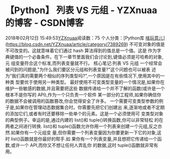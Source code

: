 # 【Python】 列表 VS 元组 - YZXnuaa的博客 - CSDN博客
2018年02月12日 15:49:53[YZXnuaa](https://me.csdn.net/YZXnuaa)阅读数：75
个人分类：[Python库																[啥玩意儿](https://blog.csdn.net/YZXnuaa/article/category/7327692)](https://blog.csdn.net/YZXnuaa/article/category/7389269)
                不可变对象的值是不可改变的。这就意味着它们通过 hash 算法得到的值总是一个值。这是
作为字典键值的一个必备条件。在下一章节里面我们会讨论到,键值必须是可哈希的对象,元
组变量符合这个标准,而列表变量就不行。
核心笔记:列表 VS 元组
一个经常会被问到的问题是,"为什么我们要区分元组和列表变量?"这个问题也可以被表
述为“我们真的需要两个相似的序列类型吗?”,一个原因是在有些情况下,使用其中的一种类
型要优于使用另一种类型。
最好使用不可变类型变量的一个情况是,如果你在维护一些敏感的数据,并且需要把这些
数据传递给一个并不了解的函数(或许是一个根本不是你写的 API),作为一个只负责一个软件
某一部分的工程师,如果你确信你的数据不会被调用的函数篡改,你会觉得安全了许多。
一个需要可变类型参数的例子是,如果你在管理动态数据集合时。你需要先把它们创建出
来,逐渐地或者不定期的添加它们,或者有时还要移除一些单个的元素。这是一个必须使用可
变类型对象的典型例子。幸运的是,通过内建的 list()和 tuple()转换函数,你可以非常轻松
的在两者之间进行转换.
list()和 tuple()函数允许你用一个列表来创建一个元组,反之亦然.如果你有一个元组变
量,但你需要一个列表变量因为你要更新一下它的对象,这时 list()函数就是你最好的帮手.如
果你有一个列表变量,并且想把它传递给一个函数,或许一个 API,而你又不想让任何人弄乱你
的数据,这时 tuple()函数就非常有用。            
